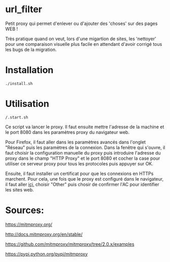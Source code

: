 # url_filter
Petit proxy qui permet d'enlever ou d'ajouter des 'choses' sur des pages WEB !

Très pratique quand on veut, lors d'une migartion de sites, les 'nettoyer' pour une comparaison visuelle plus facile en attendant d'avoir corrigé tous les bugs de la migration.

# Installation
`./install.sh`

# Utilisation
`/.start.sh`

Ce script va lancer le proxy. Il faut ensuite mettre l'adresse de la machine et le port 8080 dans les paramètres proxy du navigateur web. 

Pour Firefox, il faut aller dans les paramètres avancés dans l'onglet "Réseau" puis les paramètres de la connexion. Dans la fenêtre qui s'ouvre, il faut choisir la configuration manuelle du proxy puis introduire l'adresse du proxy dans le champ "HTTP Proxy" et le port 8080 et cocher la case pour utiliser ce serveur proxy pour tous les protocoles puis appuyer sur OK.

Ensuite, il faut installer un certificat pour que les connexions en HTTPs marchent. Pour cela, une fois que le proxy est configuré dans le navigateur, il faut aller [içi](http://mitm.it), choisir "Other" puis chosir de confirmer l'AC pour identifier les sites web.

# Sources:

https://mitmproxy.org/

http://docs.mitmproxy.org/en/stable/

https://github.com/mitmproxy/mitmproxy/tree/2.0.x/examples

https://pypi.python.org/pypi/mitmproxy





